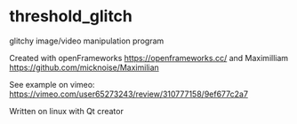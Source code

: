 # threshold_glitch
glitchy image/video manipulation program

Created with openFrameworks https://openframeworks.cc/
and Maximilliam https://github.com/micknoise/Maximilian

See example on vimeo: https://vimeo.com/user65273243/review/310777158/9ef677c2a7

Written on linux with Qt creator
